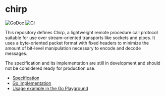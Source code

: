 # chirp

[![GoDoc](https://img.shields.io/static/v1?label=godoc&message=reference&color=mistyrose)](https://pkg.go.dev/github.com/creachadair/chirp)
[![CI](https://github.com/creachadair/chirp/actions/workflows/go-presubmit.yml/badge.svg?event=push&branch=main)](https://github.com/creachadair/chirp/actions/workflows/go-presubmit.yml)

This repository defines Chirp, a lightweight remote procedure call protocol
suitable for use over stream-oriented transports like sockets and pipes. It
uses a byte-oriented packet format with fixed headers to minimize the
amount of bit-level manipulation necessary to encode and decode messages.

The specification and its implementation are still in development and should
not be considered ready for production use.

- [Specification](spec.md)
- [Go implementation](https://godoc.org/github.com/creachadair/chirp)
- [Usage example in the Go Playground](https://go.dev/play/p/3ddepzUTHWG)
